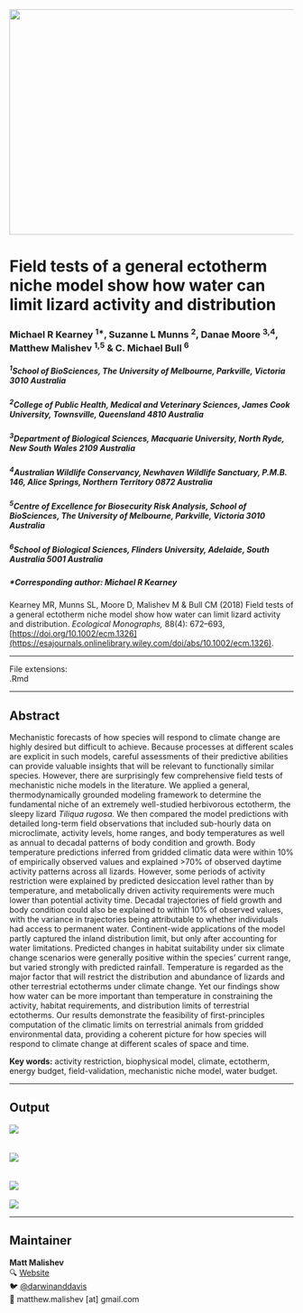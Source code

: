 <img src="https://raw.githubusercontent.com/darwinanddavis/Kearney_etal_2018/master/img/header.jpg" alt=" " width=1000 height=400>    

# Field tests of a general ectotherm niche model show how water can limit lizard activity and distribution    

### Michael R Kearney <sup>1*</sup>, Suzanne L Munns <sup>2</sup>, Danae Moore <sup>3,4</sup>, Matthew Malishev <sup>1,5</sup> & C. Michael Bull <sup>6</sup>    

##### _<sup>1</sup>School of BioSciences, The University of Melbourne, Parkville, Victoria 3010 Australia_    

##### _<sup>2</sup>College of Public Health, Medical and Veterinary Sciences, James Cook University, Townsville, Queensland 4810 Australia_  

##### _<sup>3</sup>Department of Biological Sciences, Macquarie University, North Ryde, New South Wales 2109 Australia_  
##### _<sup>4</sup>Australian Wildlife Conservancy, Newhaven Wildlife Sanctuary, P.M.B. 146, Alice Springs, Northern Territory 0872 Australia_ 

##### _<sup>5</sup>Centre of Excellence for Biosecurity Risk Analysis, School of BioSciences, The University of Melbourne, Parkville, Victoria 3010 Australia_  

##### _<sup>6</sup>School of Biological Sciences, Flinders University, Adelaide, South Australia 5001 Australia_  

##### *Corresponding author: Michael R Kearney    

Kearney MR, Munns SL, Moore D, Malishev M & Bull CM (2018) Field tests of a general ectotherm niche model show how water can limit lizard activity and distribution. _Ecological Monographs,_ 88(4): 672–693, [https://doi.org/10.1002/ecm.1326](https://esajournals.onlinelibrary.wiley.com/doi/abs/10.1002/ecm.1326).         
  
******

File extensions:   
.Rmd         
  
******  

## Abstract    

Mechanistic forecasts of how species will respond to climate change are highly desired but difficult to achieve. Because processes at different scales are explicit in such models, careful assessments of their predictive abilities can provide valuable insights that will be relevant to functionally similar species. However, there are surprisingly few comprehensive field tests of mechanistic niche models in the literature. We applied a general, thermodynamically grounded modeling framework to determine the fundamental niche of an extremely well-studied herbivorous ectotherm, the sleepy lizard _Tiliqua rugosa_. We then compared the model predictions with detailed long-term field observations that included sub-hourly data on microclimate, activity levels, home ranges, and body temperatures as well as annual to decadal patterns of body condition and growth. Body temperature predictions inferred from gridded climatic data were within 10% of empirically observed values and explained >70% of observed daytime activity patterns across all lizards. However, some periods of activity restriction were explained by predicted desiccation level rather than by temperature, and metabolically driven activity requirements were much lower than potential activity time. Decadal trajectories of field growth and body condition could also be explained to within 10% of observed values, with the variance in trajectories being attributable to whether individuals had access to permanent water. Continent-wide applications of the model partly captured the inland distribution limit, but only after accounting for water limitations. Predicted changes in habitat suitability under six climate change scenarios were generally positive within the species’ current range, but varied strongly with predicted rainfall. Temperature is regarded as the major factor that will restrict the distribution and abundance of lizards and other terrestrial ectotherms under climate change. Yet our findings show how water can be more important than temperature in constraining the activity, habitat requirements, and distribution limits of terrestrial ectotherms. Our results demonstrate the feasibility of first-principles computation of the climatic limits on terrestrial animals from gridded environmental data, providing a coherent picture for how species will respond to climate change at different scales of space and time.    

**Key words:** activity restriction, biophysical model, climate, ectotherm, energy budget, field-validation, mechanistic niche model, water budget.      

******    

## Output  

![](img/fig1.jpg)   
<br>   
![](img/fig2.jpg)  
<br>   
![](img/fig3.jpg)  
<br> 
![](img/fig4.jpg)  
  
******      

## Maintainer      
**Matt Malishev**       
:mag: [Website](https://darwinanddavis.github.io/DataPortfolio/)          
:bird: [@darwinanddavis](https://twitter.com/darwinanddavis)      
:email: matthew.malishev [at] gmail.com          